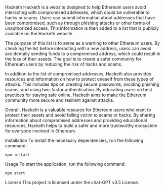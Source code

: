 Hacketh
Hacketh is a website designed to help Ethereum users avoid interacting with compromised addresses, which could be vulnerable to hacks or scams. Users can submit information about addresses that have been compromised, such as through phishing attacks or other forms of unauthorized access. This information is then added to a list that is publicly available on the Hacketh website.

The purpose of this list is to serve as a warning to other Ethereum users. By checking the list before interacting with a new address, users can avoid accidentally sending funds to a compromised address, which could result in the loss of their assets. The goal is to create a safer community for Ethereum users by reducing the risk of hacks and scams.

In addition to the list of compromised addresses, Hacketh also provides resources and information on how to protect oneself from these types of attacks. This includes tips on creating secure passwords, avoiding phishing scams, and using two-factor authentication. By educating users on best practices for staying safe online, Hacketh aims to make the Ethereum community more secure and resilient against attacks.

Overall, Hacketh is a valuable resource for Ethereum users who want to protect their assets and avoid falling victim to scams or hacks. By sharing information about compromised addresses and providing educational resources, Hacketh helps to build a safer and more trustworthy ecosystem for everyone involved in Ethereum.

Installation
To install the necessary dependencies, run the following command:

`npm install`

Usage
To start the application, run the following command:

`npm start`

License
This project is licensed under the chat-GPT v3.5 License.
